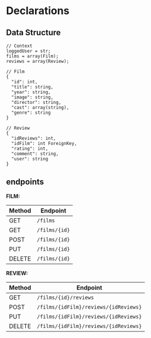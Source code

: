 # Declarations

## Data Structure

```
// Context
loggedUser = str;
films = array(Film);
reviews = array(Review);

// Film
{
  "id": int,
  "title": string,
  "year": string,
  "image": string,
  "director": string,
  "cast": array(string),
  "genre": string
}

// Review
{
  "idReviews": int,
  "idFilm": int ForeignKey,
  "rating": int,
  "comment": string,
  "user": string
}
```

## endpoints

**FILM:**

| Method | Endpoint      |
| ------ | ------------- |
| GET    | `/films`      |
| GET    | `/films/{id}` |
| POST   | `/films/{id}` |
| PUT    | `/films/{id}` |
| DELETE | `/films/{id}` |

**REVIEW:**

| Method | Endpoint                              |
| ------ | ------------------------------------- |
| GET    | `/films/{id}/reviews`                 |
| POST   | `/films/{idFilm}/reviews/{idReviews}` |
| PUT    | `/films/{idFilm}/reviews/{idReviews}` |
| DELETE | `/films/{idFilm}/reviews/{idReviews}` |
